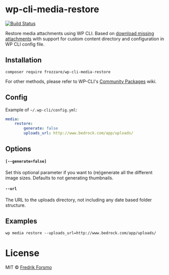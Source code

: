 # wp-cli-media-restore

[![Build Status](https://travis-ci.org/frozzare/wp-cli-media-restore.svg)](https://travis-ci.org/frozzare/wp-cli-media-restore)

Restore media attachments using WP CLI. Based on [download missing attachments](https://github.com/cftp/wp-cli-download-missing-attachments) with support for custom content directory and configuration in WP CLI config file.

## Installation

```
composer require frozzare/wp-cli-media-restore
```

For other methods, please refer to WP-CLI's [Community Packages](https://github.com/wp-cli/wp-cli/wiki/Community-Packages) wiki.

## Config

Example of `~/.wp-cli/config.yml`:

```yaml
media:
	restore:
		generate: false
		uploads_url: http://www.bedrock.com/app/uploads/
```

## Options

#### `[--generate=false]`
Set this optional parameter if you want to (re)generate all the different image sizes. Defaults to not generating thumbnails.

#### `--url`
The URL to the uploads directory, not including any date based folder structure.

## Examples

```
wp media restore --uploads_url=http://www.bedrock.com/app/uploads/
```

# License

MIT © [Fredrik Forsmo](https://github.com/frozzare)
